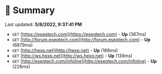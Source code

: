 # 📖 Summary
Last updated: **5/8/2022, 9:37:41 PM**

- `GET` [https://eseqtech.com](https://eseqtech.com) - **Up** (367ms)
- `GET` [http://forum.eseqtech.com](http://forum.eseqtech.com) - **Up** (6879ms)
- `GET` [http://hexp.net](http://hexp.net) - **Up** (166ms)
- `GET` [http://ws.hexp.net](http://ws.hexp.net) - **Up** (139ms)
- `GET` [http://eseqtech.com/infoline](http://eseqtech.com/infoline) - **Up** (228ms)
